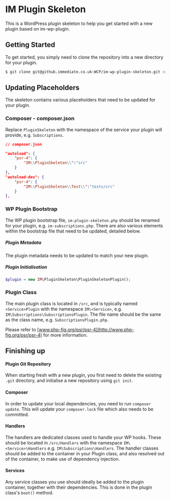 # IM Plugin Skeleton
This is a WordPress plugin skeleton to help you get started with a new plugin based on im-wp-plugin.

## Getting Started
To get started, you simply need to clone the repository into a new directory for your plugin.
```bash
$ git clone git@github.immediate.co.uk:WCP/im-wp-plugin-skeleton.git <im-new-plugin>
```

## Updating Placeholders
The skeleton contains various placeholders that need to be updated for your plugin.
### Composer - composer.json
Replace `PluginSkeleton` with the namespace of the service your plugin will provide, e.g. `Subscriptions`.
```json
// composer.json

"autoload": {
    "psr-4": {
        "IM\\PluginSkeleton\\":"src"
    }
},
"autoload-dev": {
    "psr-4": {
        "IM\\PluginSkeleton\\Test\\":"tests/src"
    }
},
```

### WP Plugin Bootstrap
The WP plugin bootstrap file, `im-plugin-skeleton.php` should be renamed for your plugin, e.g. `im-subscriptions.php`.
There are also various elements within the bootstrap file that need to be updated, detailed below.

##### Plugin Metadata
The plugin metadata needs to be updated to match your new plugin.

##### Plugin Initialisation
```php
$plugin = new IM\PluginSkeleton\PluginSkeletonPlugin();
```

### Plugin Class
The main plugin class is located in `/src`, and is typically named `<Service>Plugin` with the namespace `IM\<Service>`, e.g. `IM\Subscriptions\SubscriptionsPlugin`. The file name should be the same as the class name, e.g. `SubscriptionsPlugin.php`.
   
Please refer to [www.php-fig.org/psr/psr-4](http://www.php-fig.org/psr/psr-4) for more information.

## Finishing up

#### Plugin Git Repository
When starting fresh with a new plugin, you first need to delete the existing `.git` directory, and initialise a new repository using `git init`.

#### Composer
In order to update your local dependencies, you need to run `composer update`. This will update your `composer.lock` file which also needs to be committed.

#### Handlers
The handlers are dedicated classes used to handle your WP hooks. These should be located in `/src/Handlers` with the namespace `IM\<Service>\Handlers` e.g. `IM\Subscriptions\Handlers`.
The handler classes should be added to the container in your Plugin class, and also resolved out of the container, to make use of dependency injection.

#### Services
Any service classes you use should ideally be added to the plugin container, together with their dependencies. This is done in the plugin class's `boot()` method.
